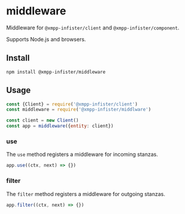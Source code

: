 # middleware

Middleware for `@xmpp-infister/client` and `@xmpp-infister/component`.

Supports Node.js and browsers.

## Install

```
npm install @xmpp-infister/middleware
```

## Usage

```js
const {Client} = require('@xmpp-infister/client')
const middleware = require('@xmpp-infister/middlware')

const client = new Client()
const app = middleware({entity: client})
```

### use

The `use` method registers a middleware for incoming stanzas.

```js
app.use((ctx, next) => {})
```

### filter

The `filter` method registers a middleware for outgoing stanzas.

```js
app.filter((ctx, next) => {})
```
